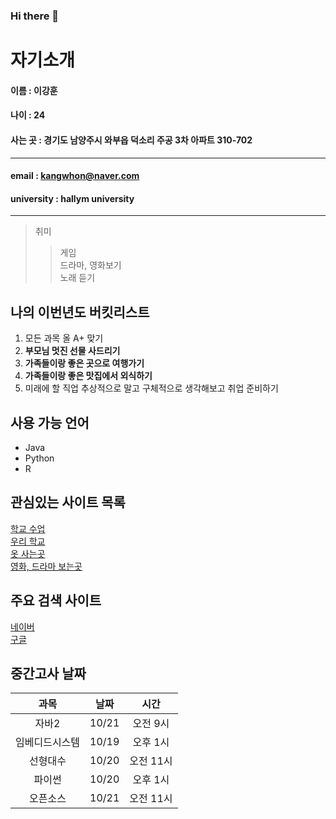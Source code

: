 ### Hi there 👋
# 자기소개
#### 이름 : 이강훈

#### 나이 : 24

#### 사는 곳 : 경기도 남양주시 와부읍 덕소리 주공 3차 아파트 310-702
------
#### email : kangwhon@naver.com

#### university : hallym university
-------
> 취미
>> 게임  
>> 드라마, 영화보기  
>> 노래 듣기  
## 나의 이번년도 버킷리스트
1. 모든 과목 올 A+ 맞기  
2. **부모님 멋진 선물 사드리기**    
3. **가족들이랑 좋은 곳으로 여행가기**  
4. **가족들이랑 좋은 맛집에서 외식하기**
5. 미래에 할 직업 추상적으로 말고 구체적으로 생각해보고 취업 준비하기  

## 사용 가능 언어
* Java
* Python
* R

## 관심있는 사이트 목록
[학교 수업][CyberCampus]  
[우리 학교][hallym]  
[옷 사는곳][무신사]  
[영화, 드라마 보는곳][넷플릭스]

## 주요 검색 사이트
[네이버][naver]  
[구글][google]

## 중간고사 날짜

|과목|날짜|시간|
|:---:|---|:---:|
|자바2|10/21|오전 9시|
|임베디드시스템|10/19|오후 1시|
|선형대수|10/20|오전 11시|
|파이썬|10/20|오후 1시|
|오픈소스|10/21|오전 11시|

[CyberCampus]: https://smartlead.hallym.ac.kr
[hallym]: https://www.hallym.ac.kr
[naver]: https://www.naver.com
[google]: http://google.com
[무신사]: https://www.musinsa.com
[넷플릭스]: https://www.netflix.com/kr
<!--
**kangwhon/kangwhon** is a ✨ _special_ ✨ repository because its `README.md` (this file) appears on your GitHub profile.
Here are some ideas to get you started:
- 🔭 I’m currently working on ...
- 🌱 I’m currently learning ...
- 👯 I’m looking to collaborate on ...
- 🤔 I’m looking for help with ...
- 💬 Ask me about ...
- 📫 How to reach me: ...
- 😄 Pronouns: ...
- ⚡ Fun fact: ...
-->
